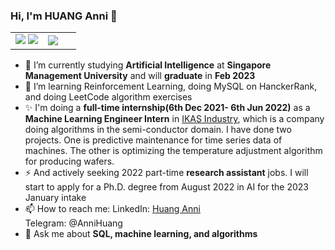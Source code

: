 ### Hi, I'm HUANG Anni 👋
<!-- ### <img src="https://media.giphy.com/media/hvRJCLFzcasrR4ia7z/giphy.gif" width="25px"> Hi, I'm Yu Di -->

<table>
<tr>
  <td width="50%">
    <img src="https://github-readme-stats.vercel.app/api?username=WideSu&show_icons=true&theme=vue&hide_border=true" />
    <img src="https://github-readme-stats.vercel.app/api/top-langs/?username=WideSu&hide=javascript,html&langs_count=8&layout=compact&show_icons=true&hide_border=true" />
  <td width="50%">
   <img src="https://github-readme-stats.vercel.app/api/top-langs/?username=WideSu&hide_border=true" />
 </td>
</tr>
<table>

- 🔭 I’m currently studying **Artificial Intelligence** at **Singapore Management University** and will **graduate** in **Feb 2023**
- 🌱 I’m learning Reinforcement Learning, doing MySQL on HanckerRank, and doing LeetCode algorithm exercises
- ✨ I'm doing a **full-time internship(6th Dec 2021- 6th Jun 2022)** as a **Machine Learning Engineer Intern** in [IKAS Industry](http://www.ikasinfo.com/), which is a company doing algorithms in the semi-conductor domain. I have done two projects. One is predictive maintenance for time series data of machines. The other is optimizing the temperature adjustment algorithm for producing wafers.
- ⚡ And actively seeking 2022 part-time **research assistant** jobs.
  I will start to apply for a Ph.D. degree from August 2022 in AI for the 2023 January intake
- 📫 How to reach me: LinkedIn: [Huang Anni](https://www.linkedin.com/in/annihuang2021/)<br>
                      Telegram: @AnniHuang
- 💬 Ask me about **SQL, machine learning, and algorithms**

              

<!--
**WideSu/WideSu** is a ✨ _special_ ✨ repository because its `README.md` (this file) appears on your GitHub profile.

Here are some ideas to get you started:

- 🔭 I’m currently working on ...
- 🌱 I’m currently learning ...
- 👯 I’m looking to collaborate on ...
- 🤔 I’m looking for help with ...
- 💬 Ask me about ...
- 📫 How to reach me: ...
- 😄 Pronouns: ...
- ⚡ Fun fact: ...
-->

